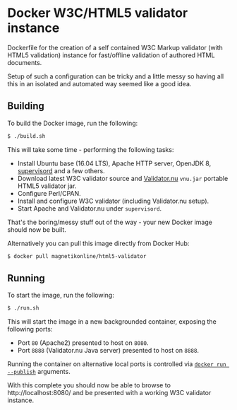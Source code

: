 # Docker W3C/HTML5 validator instance

Dockerfile for the creation of a self contained W3C Markup validator (with HTML5 validation) instance for fast/offline validation of authored HTML documents.

Setup of such a configuration can be tricky and a little messy so having all this in an isolated and automated way seemed like a good idea.

## Building

To build the Docker image, run the following:

```sh
$ ./build.sh
```

This will take some time - performing the following tasks:

- Install Ubuntu base (16.04 LTS), Apache HTTP server, OpenJDK 8, [supervisord](http://supervisord.org/) and a few others.
- Download latest W3C validator source and [Validator.nu](https://validator.github.io/validator/) `vnu.jar` portable HTML5 validator jar.
- Configure Perl/CPAN.
- Install and configure W3C validator (including Validator.nu setup).
- Start Apache and Validator.nu under `supervisord`.

That's the boring/messy stuff out of the way - your new Docker image should now be built.

Alternatively you can pull this image directly from Docker Hub:

```sh
$ docker pull magnetikonline/html5-validator
```

## Running

To start the image, run the following:

```sh
$ ./run.sh
```

This will start the image in a new backgrounded container, exposing the following ports:

- Port `80` (Apache2) presented to host on `8080`.
- Port `8888` (Validator.nu Java server) presented to host on `8888`.

Running the container on alternative local ports is controlled via [`docker run --publish`](run.sh#L8-L9) arguments.

With this complete you should now be able to browse to http://localhost:8080/ and be presented with a working W3C validator instance.
